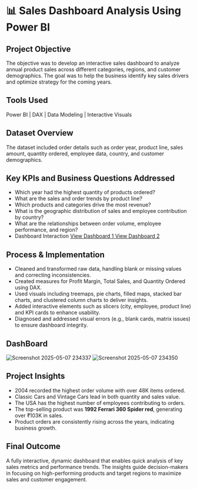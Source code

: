 # 📊 Sales Dashboard Analysis Using Power BI


##  Project Objective
The objective was to develop an interactive sales dashboard to analyze annual product sales across different categories, regions, and customer demographics. The goal was to help the business identify key sales drivers and optimize strategy for the coming years.

##  Tools Used
Power BI | DAX | Data Modeling | Interactive Visuals

##  Dataset Overview
The dataset included order details such as order year, product line, sales amount, quantity ordered, employee data, country, and customer demographics.

##  Key KPIs and Business Questions Addressed
- Which year had the highest quantity of products ordered?
- What are the sales and order trends by product line?
- Which products and categories drive the most revenue?
- What is the geographic distribution of sales and employee contribution by country?
- What are the relationships between order volume, employee performance, and region?
- Dashboard Interaction <a href="https://github.com/Akash5746/Sales-and-Profit-Analysis-Dashboard/blob/main/Main_Dashboard.png">View Dashboard 1 </a> <a href="https://github.com/Akash5746/Sales-and-Profit-Analysis-Dashboard/blob/main/Dashboard_2.png">View Dashboard 2</a>



##  Process & Implementation
- Cleaned and transformed raw data, handling blank or missing values and correcting inconsistencies.
- Created measures for Profit Margin, Total Sales, and Quantity Ordered using DAX.
- Used visuals including treemaps, pie charts, filled maps, stacked bar charts, and clustered column charts to deliver insights.
- Added interactive elements such as slicers (city, employee, product line) and KPI cards to enhance usability.
- Diagnosed and addressed visual errors (e.g., blank cards, matrix issues) to ensure dashboard integrity.

## DashBoard
![Screenshot 2025-05-07 234337](https://github.com/user-attachments/assets/a15f3ab3-cde6-4ed3-b780-5eacf5cc5968)
![Screenshot 2025-05-07 234350](https://github.com/user-attachments/assets/0f9f7ef2-2640-4389-882e-5dc17d067490)

##  Project Insights
- 2004 recorded the highest order volume with over 48K items ordered.
- Classic Cars and Vintage Cars lead in both quantity and sales value.
- The USA has the highest number of employees contributing to orders.
- The top-selling product was **1992 Ferrari 360 Spider red**, generating over ₹103K in sales.
- Product orders are consistently rising across the years, indicating business growth.

##  Final Outcome
A fully interactive, dynamic dashboard that enables quick analysis of key sales metrics and performance trends. The insights guide decision-makers in focusing on high-performing products and target regions to maximize sales and customer engagement.
